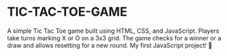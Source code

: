 # TIC-TAC-TOE-GAME
A simple Tic Tac Toe game built using HTML, CSS, and JavaScript. Players take turns marking X or O on a 3x3 grid. The game checks for a winner or a draw and allows resetting for a new round. My first JavaScript project! 🚀
